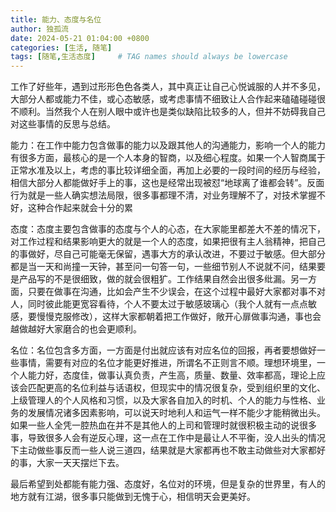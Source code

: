```yaml
---
title: 能力、态度与名位
author: 独孤流
date: 2024-05-21 01:04:00 +0800
categories: [生活, 随笔]
tags: [随笔,生活态度]     # TAG names should always be lowercase
---
```


工作了好些年，遇到过形形色色各类人，其中真正让自己心悦诚服的人并不多见，大部分人都或能力不佳，或心态敏感，或考虑事情不细致让人合作起来磕磕碰碰很不顺利。当然我个人在别人眼中或许也是类似缺陷比较多的人，但并不妨碍我自己对这些事情的反思与总结。

能力：在工作中能力包含做事的能力以及跟其他人的沟通能力，影响一个人的能力有很多方面，最核心的是一个人本身的智商，以及细心程度。如果一个人智商属于正常水准及以上，考虑的事比较详细全面，再加上必要的一段时间的经历与经验，相信大部分人都能做好手上的事，这也是经常出现被怼“地球离了谁都会转”。反面行为就是一些人确实想法局限，很多事都理不清，对业务理解不了，对技术掌握不好，这种合作起来就会十分的累

态度：态度主要包含做事的态度与个人的心态，在大家能里都差大不差的情况下，对工作过程和结果影响更大的就是一个人的态度，如果把很有主人翁精神，把自己的事做好，尽自己可能毫无保留，遇事大方的承认改进，不要过于敏感。但大部分都是当一天和尚撞一天钟，甚至问一句答一句，一些细节别人不说就不问，结果要是产品写的不是很细致，做的就会很粗犷。工作结果自然会出很多纰漏。另一方面，只要在做事在沟通，比如会产生不少误会，在这个过程中最好大家都对事不对人，同时彼此能更宽容看待，个人不要太过于敏感玻璃心（我个人就有一点点敏感，要慢慢克服修改），这样大家都朝着把工作做好，敞开心扉做事沟通，事也会越做越好大家磨合的也会更顺利。

名位：名位包含多方面，一方面是付出就应该有对应名位的回报，再者要想做好一些事情，需要有对应的名位才能更好推进，所谓名不正则言不顺。理想环境里，一个人能力好，态度佳，做事认真负责，产生高，质量、数量、效率都高，理论上应该会匹配更高的名位利益与话语权，但现实中的情况很复杂，受到组织里的文化、上级管理人的个人风格和习惯，以及大家各自加入的时机、个人的能力与性格、业务的发展情况诸多因素影响，可以说天时地利人和运气一样不能少才能稍微出头。如果一些人全凭一腔热血在并不是其他人的上司和管理时就很积极主动的说很多事，导致很多人会有逆反心理，这一点在工作中是最让人不平衡，没人出头的情况下主动做些事反而一些人说三道四，结果就是大家都再也不敢主动做些对大家都好的事，大家一天天摆烂下去。

最后希望到处都能有能力强、态度好，名位对的环境，但是复杂的世界里，有人的地方就有江湖，很多事只能做到无愧于心，相信明天会更美好。
